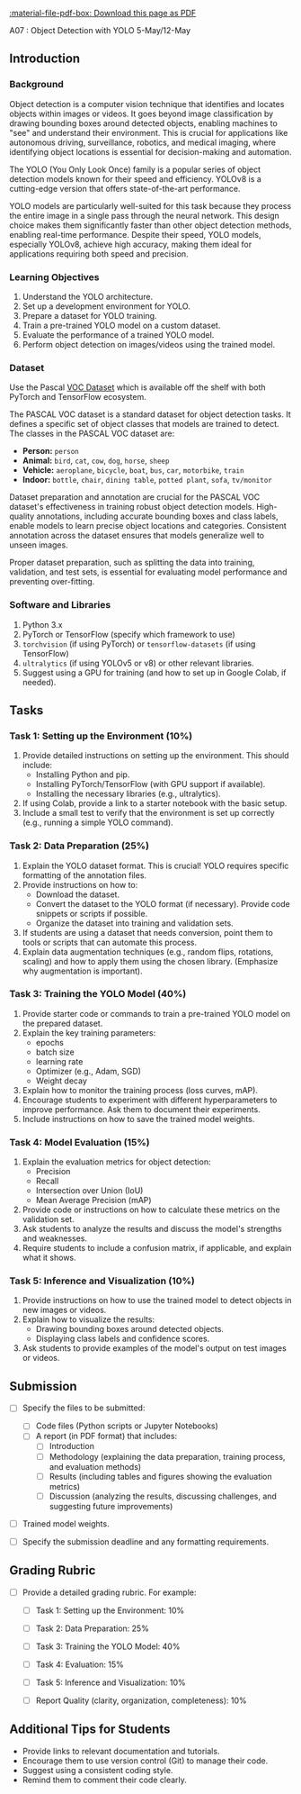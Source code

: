 ﻿[:material-file-pdf-box: Download this page as PDF](./index.pdf)

A07 : Object Detection with YOLO
5-May/12-May


## Introduction


### Background

Object detection is a computer vision technique that
identifies and locates objects within images or
videos.   It goes beyond image classification by drawing
bounding boxes around detected objects, enabling
machines to "see" and understand their
environment.   This is crucial for applications like
autonomous driving, surveillance, robotics, and medical
imaging, where identifying object locations is
essential for decision-making and automation.

The YOLO (You Only Look Once) family is a popular
series of object detection models known for their speed
and efficiency.  YOLOv8 is a cutting-edge version that
offers state-of-the-art performance.

YOLO models are particularly well-suited for this task
because they process the entire image in a single pass
through the neural network.  This design choice makes
them significantly faster than other object detection
methods, enabling real-time performance.  Despite their
speed, YOLO models, especially YOLOv8, achieve high
accuracy, making them ideal for applications requiring
both speed and precision.


### Learning Objectives

1.  Understand the YOLO architecture.
2.  Set up a development environment for YOLO.
3.  Prepare a dataset for YOLO training.
4.  Train a pre-trained YOLO model on a custom dataset.
5.  Evaluate the performance of a trained YOLO model.
6.  Perform object detection on images/videos using the
    trained model.


### Dataset

Use the Pascal [VOC Dataset](http://host.robots.ox.ac.uk/pascal/VOC/) which is available off the
shelf with both PyTorch and TensorFlow ecosystem.

The PASCAL VOC dataset is a standard dataset for object detection tasks. It defines a specific set of object classes that models are trained to detect. The classes in the PASCAL VOC dataset are:

-   **Person:** `person`
-   **Animal:** `bird`, `cat`, `cow`, `dog`, `horse`,
    `sheep`
-   **Vehicle:** `aeroplane`, `bicycle`, `boat`, `bus`,
    `car`, `motorbike`, `train`
-   **Indoor:** `bottle`, `chair`, `dining table`, `potted
      plant`, `sofa`, `tv/monitor`

Dataset preparation and annotation are crucial for the
PASCAL VOC dataset's effectiveness in training robust
object detection models. High-quality annotations,
including accurate bounding boxes and class labels,
enable models to learn precise object locations and
categories. Consistent annotation across the dataset
ensures that models generalize well to unseen images.

Proper dataset preparation, such as splitting the data
into training, validation, and test sets, is essential
for evaluating model performance and preventing
over-fitting.


### Software and Libraries

1.  Python 3.x
2.  PyTorch or TensorFlow (specify which framework to
    use)
3.  `torchvision` (if using PyTorch) or
    `tensorflow-datasets` (if using TensorFlow)
4.  `ultralytics` (if using YOLOv5 or v8) or other
    relevant libraries.
5.  Suggest using a GPU for training (and how to set up
    in Google Colab, if needed).


## Tasks


### Task 1: Setting up the Environment (10%)

1.  Provide detailed instructions on setting up the
    environment. This should include:
    -   Installing Python and pip.
    -   Installing PyTorch/TensorFlow (with GPU support if
        available).
    -   Installing the necessary libraries (e.g.,
        ultralytics).
2.  If using Colab, provide a link to a starter notebook
    with the basic setup.
3.  Include a small test to verify that the environment
    is set up correctly (e.g., running a simple YOLO
    command).


### Task 2: Data Preparation (25%)

1.  Explain the YOLO dataset format. This is crucial!
    YOLO requires specific formatting of the annotation
    files.
2.  Provide instructions on how to:
    -   Download the dataset.
    -   Convert the dataset to the YOLO format (if
        necessary). Provide code snippets or scripts if
        possible.
    -   Organize the dataset into training and validation
        sets.
3.  If students are using a dataset that needs
    conversion, point them to tools or scripts that can
    automate this process.
4.  Explain data augmentation techniques (e.g., random
    flips, rotations, scaling) and how to apply them
    using the chosen library. (Emphasize why
    augmentation is important).


### Task 3: Training the YOLO Model (40%)

1.  Provide starter code or commands to train a
    pre-trained YOLO model on the prepared dataset.
2.  Explain the key training parameters:
    -   epochs
    -   batch size
    -   learning rate
    -   Optimizer (e.g., Adam, SGD)
    -   Weight decay
3.  Explain how to monitor the training process (loss
    curves, mAP).
4.  Encourage students to experiment with different
    hyperparameters to improve performance. Ask them to
    document their experiments.
5.  Include instructions on how to save the trained
    model weights.


### Task 4: Model Evaluation (15%)

1.  Explain the evaluation metrics for object detection:
    -   Precision
    -   Recall
    -   Intersection over Union (IoU)
    -   Mean Average Precision (mAP)
2.  Provide code or instructions on how to calculate
    these metrics on the validation set.
3.  Ask students to analyze the results and discuss the
    model's strengths and weaknesses.
4.  Require students to include a confusion matrix, if
    applicable, and explain what it shows.


### Task 5: Inference and Visualization (10%)

1.  Provide instructions on how to use the trained model
    to detect objects in new images or videos.
2.  Explain how to visualize the results:
    -   Drawing bounding boxes around detected objects.
    -   Displaying class labels and confidence scores.
3.  Ask students to provide examples of the model's
    output on test images or videos.


## Submission

-   [ ] Specify the files to be submitted:
    -   [ ] Code files (Python scripts or Jupyter
        Notebooks)
    -   [ ] A report (in PDF format) that includes:
        -   [ ] Introduction
        -   [ ] Methodology (explaining the data preparation,
            training process, and evaluation methods)
        -   [ ] Results (including tables and figures showing
            the evaluation metrics)
        -   [ ] Discussion (analyzing the results, discussing
            challenges, and suggesting future improvements)
-   [ ] Trained model weights.
-   [ ] Specify the submission deadline and any
    formatting requirements.


## Grading Rubric

-   [ ] Provide a detailed grading rubric. For example:
    -   [ ] Task 1: Setting up the Environment: 10%
    -   [ ] Task 2: Data Preparation: 25%
    -   [ ] Task 3: Training the YOLO Model: 40%
    -   [ ] Task 4: Evaluation: 15%
    -   [ ] Task 5: Inference and Visualization: 10%
    -   [ ] Report Quality (clarity, organization,
        completeness): 10%


## Additional Tips for Students

-   Provide links to relevant documentation and
    tutorials.
-   Encourage them to use version control (Git) to manage
    their code.
-   Suggest using a consistent coding style.
-   Remind them to comment their code clearly.

